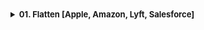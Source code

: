 <details >
 <summary style="font-size: small; font-weight: bold">01. Flatten [Apple, Amazon, Lyft, Salesforce]</summary>

###### 01

Question:
```js
// Single-level arrays are unaffected.
flatten([1, 2, 3]); // [1, 2, 3]

// Inner arrays are flattened into a single level.
flatten([1, [2, 3]]); // [1, 2, 3]
flatten([
  [1, 2],
  [3, 4],
]); // [1, 2, 3, 4]

// Flattens recursively.
flatten([1, [2, [3, [4, [5]]]]]); // [1, 2, 3, 4, 5]
```


<details >
 <summary style="font-size: medium; font-weight: bold">Solution</summary>

https://www.greatfrontend.com/questions/javascript/flatten

https://www.figma.com/board/whorUkUBWml2oad0gAJSy5/DSA-Summary?node-id=511-596&t=oq234ThQe08ssNUv-4
![img.png](img.png)
![img_1.png](img_1.png)
![img_2.png](img_2.png)


![img_3.png](img_3.png)

Since here we have Tree not graph that too not with any adjacency list, 
we need to use the above exact approach but take an idea from the same
<details >
 <summary style="font-size: small; font-weight: bold">Recursive(DFS)</summary>


My Solution - 1:

Using DFS
```js
export default function flatten(value) {
  let res = [];


  const flattenedChild = (arr) => {
    if(!arr)
      return;

    for(let a of arr){
      if(Array.isArray(a)){
        flattenedChild(a);
      }
      else{
        res.push(a);
      }
    }
  }

  flattenedChild(value);

  console.log("res : ", res);

  return res;
}
```


Solution-2:
```js
/**
 * @param {Array<*|Array>} value
 * @return {Array}
 */
export default function flatten(value) {
  return value.reduce(
    (acc, curr) => acc.concat(Array.isArray(curr) ? flatten(curr) : curr),
    [],
  );
}

```
</details>


<details >
 <summary style="font-size: small; font-weight: bold">Iterative</summary>

❌My BFS Solution:
<br>
This will yield wrong result 
```js
export default function flatten(value) {
  let queue = [...value];

  let res = [];

  while(queue.length > 0){
    let element = queue.shift();


    if(Array.isArray(element)){
        /**Using here spread operator is very important
         * as we might end-up in infinite loop
         */
      queue.push(...element);
      // queue = [...queue, ...element]
    }
    else{
      res.push(element);
    }

    console.log("queue : ", queue.length);
    console.log("element : ", element);
  }

  return res;
}
```
❌ `queue.push(element);`
<br>
The code will be running into an infinite loop because when an element is identified as an array, you are pushing the entire array (element) back onto the queue without flattening it. This causes the same array to be repeatedly processed, leading to an infinite loop.
<br>
✅ `queue.push(...element);`
<br>
Using here spread operator is very important as we might end-up in infinite loop


✅My Modified Solution:
```js
export default function flatten(value) {
  let queue = [...value];

  let res = [];

  while(queue.length > 0){
    let element = queue.shift();

    if(Array.isArray(element)){
        /**Here we are adding element at start of queue
         * instead of pushing it at the end
         */
      queue.unshift(...element);
    }
    else{
      res.push(element);
    }

    console.log("queue : ", queue.length);
    console.log("element : ", element);
  }

  return res;
}
```
</details>

</details>


</details>
